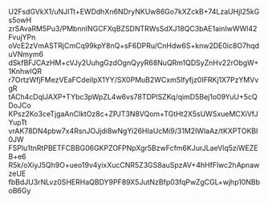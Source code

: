 U2FsdGVkX1/uNJITt+EWDdhXn6NDryNKUw86Go7kXZckB+74LzaUHjl25kGs5owH
zrSAvaRM5Pu3/PMbnnINGCFXqBZSDNTRWsSdXJ18QC3bAE1ainIwWWl42FvujYPn
oVcE2zVmASTRjCmCq99kpY8nQ+sF6DPRu/CnHdw6S+knw2DE0ic8O7hqduVNmym6
dSkfBFJCAzHM+cVJy2UuhgGzdOgnQyyR68NuQRm1QDSyZnHv22rObgW+1KnhwIQR
r7OrtzWfjFMezVEaFCdeiIpX1YY/SX0PMuB2WCxmSlfyfjz0IFRKj1X7PzYMVvgR
tACh4cDqlJAXP+TYbc3pWpZL4w6vs78TDPlSZKq/qimD5Bej1o09YuU+5cQDoJCo
KPsz2Ko3ceTjgaAnClktOz8c+ZPJT3N8VQom+TGtHt2X5sUWSxueMCXiVfJYupTt
vrAK78DN4pbw7x4RsnJOJjdi8wNgYi26HIaUcMi9/31M2IWlaAz/tKXPTOKBl0JW
FSPlu1tnRtPBETFCBBG06GKPZOFPNpXgr5BzwFcfm6KJurJLaeVlq5ziWEZEB+e6
R5k/oXiyJ5Qh9O+ueo19v4yixXucCNR5Z3GS8auSpzAV+4hHfFlwc2hApnawzeUE
fbBdJU3rNLvz0SHERHaQBDY9PF89X5JutNzBfp03fqPwZgCGL+wjhp10NBboB6Gy
